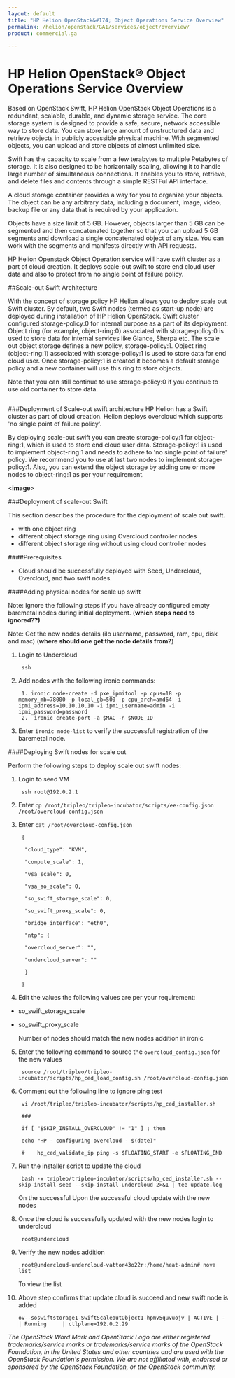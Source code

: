 ```yaml
---
layout: default
title: "HP Helion OpenStack&#174; Object Operations Service Overview"
permalink: /helion/openstack/GA1/services/object/overview/
product: commercial.ga

---
```

<!--UNDER REVISION-->

<script>

function PageRefresh {
onLoad="window.refresh"
}

PageRefresh();

</script>

<!--
<p style="font-size: small;"> <a href="/helion/openstack/services/networking/overview/">&#9664; PREV</a> | <a href="/helion/openstack/services/overview/">&#9650; UP</a> | <a href="/helion/openstack/services/orchestration/overview/"> NEXT &#9654</a> </p>-->

# HP Helion OpenStack&#174; Object Operations Service Overview #

<!-- modeled after HP Cloud Networking Getting Started (network.getting.started.md) -->

<!---
Based on OpenStack Swift, HP Helion OpenStack Object Operations is a redundant, scalable, and dynamic storage service. The core storage system is designed to provide a safe, secure, network accessible way to store data. You can store an unlimited number of files and each file can be as large as 5 GB. With segmented objects, you can upload and store objects of almost unlimited size.
. 

Object Operations allows you to store and retrieve files and content through a simple RESTful API interface.

A cloud storage container provides a way for you to organize your objects. The object can be any arbitrary data, including a document, image, video, backup file or anything else required by your application. 

Objects have a size limit of 5 GB. However, objects larger than 5 GB can be segmented and then concatenated together so that you can upload 5 GB segments and download a single concatenated object of any size. You can work with the segments and manifests directly with API requests. --->

Based on OpenStack Swift, HP Helion OpenStack Object Operations is a redundant, scalable, durable, and dynamic storage service. The core storage system is designed to provide a safe, secure, network accessible way to store data. You can store large amount of unstructured data and retrieve objects in publicly accessible physical machine. With segmented objects, you can upload and store objects of almost unlimited size.  

Swift has the capacity to scale from a few terabytes to multiple Petabytes of storage. It is also designed to be horizontally scaling, allowing it to handle large number of simultaneous connections. It enables you to store, retrieve, and delete files and contents through a simple RESTFul API interface.

A cloud storage container provides a way for you to organize your objects. The object can be any arbitrary data, including a document, image, video, backup file or any  data that is required by your application.

Objects have a size limit of 5 GB. However, objects larger than 5 GB can be segmented and then concatenated together so that you can upload 5 GB segments and download a single concatenated object of any size. You can work with the segments and manifests directly with API requests.

HP Helion Openstack Object Operation service will have swift cluster as a part of cloud creation. It deploys scale-out swift to store end cloud user data and also to protect from no single point of failure policy. 

##Scale-out Swift Architecture

With the concept of storage policy HP Helion allows you to deploy scale out Swift cluster. By default, two Swift nodes (termed as start-up node) are deployed during installation of HP Helion OpenStack. Swift cluster configured storage-policy:0 for internal purpose as a part of its deployment. Object ring (for example, object-ring:0) associated with storage-policy:0 is used to store data for internal services like Glance, Sherpa etc. The scale out object storage defines a new policy, storage-policy:1. Object ring (object-ring:1) associated with storage-policy:1 is used to store data for end cloud user. Once storage-policy:1 is created it becomes a default storage policy and a new container will use this ring to store objects. 

Note that you can still continue to use storage-policy:0 if you continue to use old container to store data.






<!---
HP Helion allows you to deploy scale out Swift cluster using the concept of storage policy. By default, Helion cloud deploys two node (termed as start-up node) Swift cluster as part of its deployment and configures storage-policy:0 for internal purpose. Object ring (say object-ring:0) associated with storage-policy:0 is used to store data for internal services like Glance, Sherpa etc. The scale out object storage is implemented by defining a new policy storage-policy:1. Object ring (say object-ring:1) associated with storage-policy:1 will be used to end cloud use objects.  After creation of storage-policy-1, it will be made as default storage policy and any new container will use this ring to store objects. However, any client using storage-policy:0 to can keep using old container to store the data. In a nutshell, object-ring:0 is used to store data for internal purpose and object-ring:1 is used to store object data for end cloud user. ---->


<!--


--->
**<Image of scale out architecture>**



###Deployment of Scale-out swift architecture
HP Helion has a Swift cluster as part of cloud creation. Helion deploys overcloud which supports 'no single point of failure policy'.

By deploying scale-out swift you can create storage-policy:1 for object-ring:1, which is used to store end cloud user data. Storage-policy:1 is used to implement object-ring:1 and needs to adhere to 'no single point of failure' policy. We recommend you to use at last two nodes to implement storage-policy:1. Also, you can extend the object storage by adding one or more nodes to object-ring:1 as per your requirement.


<**image**> 

###Deployment of scale-out Swift

This section describes the procedure for the deployment of scale out swift.

* with one object ring
* different object storage ring using Overcloud controller nodes
*  different object storage ring without using cloud controller nodes

####Prerequisites

* Cloud should be successfully deployed with Seed, Undercloud, Overcloud, and two swift nodes.

####Adding physical nodes for scale up swift

Note: Ignore the following steps if you have already configured empty baremetal nodes during initial deployment. (**which steps need to ignored??)**

Note: Get the new nodes details (ilo username, password, ram, cpu, disk and mac) (**where should one get the node details from?**)



1. Login to Undercloud 
 
		ssh

2. Add nodes with the following ironic commands:

 		1. ironic node-create -d pxe_ipmitool -p cpus=18 -p memory_mb=78000 -p local_gb=500 -p cpu_arch=amd64 -i ipmi_address=10.10.10.10 -i ipmi_username=admin -i ipmi_password=password
 		2.  ironic create-port -a $MAC -n $NODE_ID

 
3. Enter `ironic node-list` to verify the successful registration of the baremetal node.


####Deploying Swift nodes for scale out

Perform the following steps to deploy scale out swift nodes:

1. Login to seed VM

		ssh root@192.0.2.1 

2. Enter `cp /root/tripleo/tripleo-incubator/scripts/ee-config.json /root/overcloud-config.json`

3. Enter `cat /root/overcloud-config.json`


		{
		
		 "cloud_type": "KVM",
		
		 "compute_scale": 1,
		
		 "vsa_scale": 0,
		
		 "vsa_ao_scale": 0,
		
		 "so_swift_storage_scale": 0,
		
		 "so_swift_proxy_scale": 0,
		
		 "bridge_interface": "eth0",
		
		 "ntp": {
		
		 "overcloud_server": "",
		
		 "undercloud_server": ""
		
		 }
		
		}



4. Edit the values the following values are per your requirement:
 * so&#095;swift_storage&#095;scale
 * so&#095;swift&#095;proxy&#095;scale

	Number of nodes should match the new nodes addition in ironic

5. Enter the following command to source the `overcloud_config.json`  for the new values

		source /root/tripleo/tripleo-incubator/scripts/hp_ced_load_config.sh /root/overcloud-config.json

6. Comment out the following line to ignore ping test 


		vi /root/tripleo/tripleo-incubator/scripts/hp_ced_installer.sh
	
		###
	
		if [ "$SKIP_INSTALL_OVERCLOUD" != "1" ] ; then
	
	    echo "HP - configuring overcloud - $(date)"
	
		#    hp_ced_validate_ip ping -s $FLOATING_START -e $FLOATING_END
	
7. Run the installer script to update the cloud

		bash -x tripleo/tripleo-incubator/scripts/hp_ced_installer.sh --skip-install-seed --skip-install-undercloud 2>&1 | tee update.log

	On the successful Upon the successful cloud update with the new nodes

8. Once the cloud is successfully updated with the new nodes login to undercloud 
    
		root@undercloud 

9. Verify the new nodes addition

		root@undercloud-undercloud-vattor43o22r:/home/heat-admin# nova list

	To view the list <img>


10. Above step confirms that update cloud is succeed and new swift node is added

		ov--soswiftstorage1-SwiftScaleoutObject1-hpmv5quvuojv | ACTIVE | -          | Running     | ctlplane=192.0.2.29



 
*The OpenStack Word Mark and OpenStack Logo are either registered trademarks/service marks or trademarks/service marks of the OpenStack Foundation, in the United States and other countries and are used with the OpenStack Foundation's permission. We are not affiliated with, endorsed or sponsored by the OpenStack Foundation, or the OpenStack community.*
